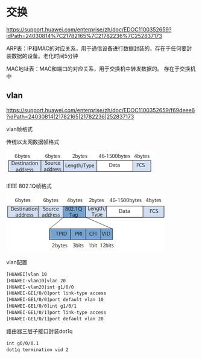 # 交换

https://support.huawei.com/enterprise/zh/doc/EDOC1100352659?idPath=24030814%7C21782165%7C21782236%7C252837173

ARP表：IP和MAC的对应关系，用于通信设备进行数据封装的，存在于任何要封装数据的设备。老化时间5分钟

MAC地址表：MAC和端口的对应关系，用于交换机中转发数据的。 存在于交换机中

## vlan

https://support.huawei.com/enterprise/zh/doc/EDOC1100352659/f69deee6?idPath=24030814|21782165|21782236|252837173

vlan帧格式

传统以太网数据帧格式

![img](images/download-20240331232041512.png)

IEEE 802.1Q帧格式

![img](images/download-20240331232018745.png)

vlan配置

```bash
[HUAWEI]vlan 10
[HUAWEI-vlan10]vlan 20
[HUAWEI-vlan20]int g1/0/0
[HUAWEI-GE1/0/0]port link-type access 
[HUAWEI-GE1/0/0]port default vlan 10
[HUAWEI-GE1/0/0]int g1/0/1
[HUAWEI-GE1/0/1]port link-type access 
[HUAWEI-GE1/0/1]port default vlan 20
```

路由器三层子接口封装dot1q

```bash
int g0/0/0.1
dot1q termination vid 2
```



